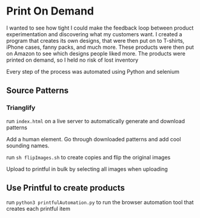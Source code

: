 # Print On Demand

I wanted to see how tight I could make the feedback loop between product experimentation and discovering what my customers want. I created a program that creates its own designs, that were then put on to T-shirts, iPhone cases, fanny packs, and much more. These products were then put on Amazon to see which designs people liked more. The products were printed on demand, so I held no risk of lost inventory

Every step of the process was automated using Python and selenium

## Source Patterns

### Trianglify

run `index.html` on a live server to automatically generate and download patterns

Add a human element. Go through downloaded patterns and add cool sounding names.

run `sh flipImages.sh` to create copies and flip the original images

Upload to printful in bulk by selecting all images when uploading

## Use Printful to create products

run `python3 printfulAutomation.py` to run the browser automation tool that creates each printful item
